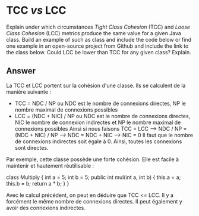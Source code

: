 # TCC *vs* LCC

Explain under which circumstances *Tight Class Cohesion* (TCC) and *Loose Class Cohesion* (LCC) metrics produce the same value for a given Java class. Build an example of such as class and include the code below or find one example in an open-source project from Github and include the link to the class below. Could LCC be lower than TCC for any given class? Explain.

## Answer

La TCC et LCC portent sur la cohésion d'une classe. Ils se calculent de la manière suivante :
- TCC = NDC / NP ou NDC est le nombre de connexions directes, NP le nombre maximal de connexions possibles
- LCC = (NDC + NIC) / NP ou NDC est le nombre de connexions directes, NIC le nombre de connexion indirectes et NP le nombre maximal de connexions possibles
Ainsi si nous faisons
TCC = LCC --> NDC / NP = (NDC + NIC) / NP --> NDC = NDC + NIC --> NIC = 0
Il faut que le nombre de connexions indirectes soit égale à 0. Ainsi, toutes les connexions sont directes.

Par exemple, cette classe possède une forte cohésion. Elle est facile à maintenir et hautement réutilisable :

class Multiply {
    int a = 5;
    int b = 5;
    public int mul(int a, int b)
    {
        this.a = a;
        this.b = b;
        return a * b;
    }
}

Avec le calcul précédent, on peut en déduire que TCC <= LCC. Il y a forcément le même nombre de connexions directes. Il peut également y avoir des connexions indirectes.
